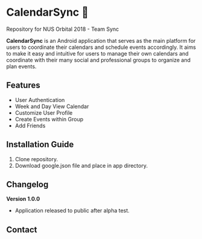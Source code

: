# CalendarSync :calendar:
Repository for NUS Orbital 2018 - Team Sync


**CalendarSync** is an Android application that serves as the main platform for users to coordinate their calendars and schedule events accordingly. It aims to make it easy and intuitive for users to manage their own calendars and coordinate with their many social and professional groups to organize and plan events.

Features
------
* User Authentication
* Week and Day View Calendar
* Customize User Profile
* Create Events within Group
* Add Friends

Installation Guide
------
1. Clone repository. 
2. Download google.json file and place in app directory.

Changelog
------
**Version 1.0.0**
* Application released to public after alpha test. 

Contact
------
